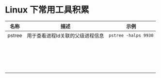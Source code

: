 # Linux 下常用工具积累

| 名称   | 描述                             | 示例                 |
| ------ | -------------------------------- | -------------------- |
| pstree | 用于查看进程Id关联的父级进程信息 | `pstree -halps 9930` |
|        |                                  |                      |
|        |                                  |                      |
|        |                                  |                      |
|        |                                  |                      |
|        |                                  |                      |
|        |                                  |                      |
|        |                                  |                      |
|        |                                  |                      |
|        |                                  |                      |
|        |                                  |                      |
|        |                                  |                      |
|        |                                  |                      |
|        |                                  |                      |
|        |                                  |                      |
|        |                                  |                      |
|        |                                  |                      |
|        |                                  |                      |
|        |                                  |                      |


